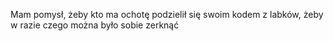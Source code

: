 Mam pomysł, żeby kto ma ochotę podzielił się swoim kodem z labków, żeby w razie czego można było sobie zerknąć
